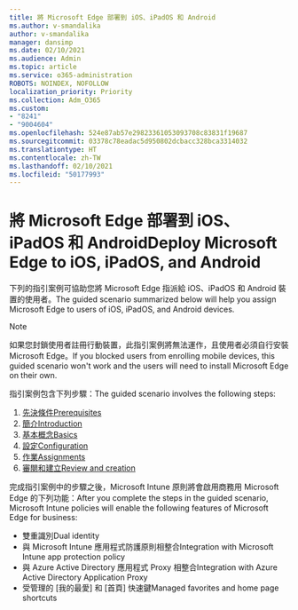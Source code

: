 ```yaml
---
title: 將 Microsoft Edge 部署到 iOS、iPadOS 和 Android
ms.author: v-smandalika
author: v-smandalika
manager: dansimp
ms.date: 02/10/2021
ms.audience: Admin
ms.topic: article
ms.service: o365-administration
ROBOTS: NOINDEX, NOFOLLOW
localization_priority: Priority
ms.collection: Adm_O365
ms.custom:
- "8241"
- "9004604"
ms.openlocfilehash: 524e87ab57e29823361053093708c83831f19687
ms.sourcegitcommit: 03378c78eadac5d950802dcbacc328bca3314032
ms.translationtype: HT
ms.contentlocale: zh-TW
ms.lasthandoff: 02/10/2021
ms.locfileid: "50177993"
---
```

# <a name="deploy-microsoft-edge-to-ios-ipados-and-android"></a><span data-ttu-id="a1a82-102">將 Microsoft Edge 部署到 iOS、iPadOS 和 Android</span><span class="sxs-lookup"><span data-stu-id="a1a82-102">Deploy Microsoft Edge to iOS, iPadOS, and Android</span></span>

<span data-ttu-id="a1a82-103">下列的指引案例可協助您將 Microsoft Edge 指派給 iOS、iPadOS 和 Android 裝置的使用者。</span><span class="sxs-lookup"><span data-stu-id="a1a82-103">The guided scenario summarized below will help you assign Microsoft Edge to users of iOS, iPadOS, and Android devices.</span></span>

> [!NOTE]
> <span data-ttu-id="a1a82-104">如果您封鎖使用者註冊行動裝置，此指引案例將無法運作，且使用者必須自行安裝 Microsoft Edge。</span><span class="sxs-lookup"><span data-stu-id="a1a82-104">If you blocked users from enrolling mobile devices, this guided scenario won't work and the users will need to install Microsoft Edge on their own.</span></span>

<span data-ttu-id="a1a82-105">指引案例包含下列步驟：</span><span class="sxs-lookup"><span data-stu-id="a1a82-105">The guided scenario involves the following steps:</span></span>

1. [<span data-ttu-id="a1a82-106">先決條件</span><span class="sxs-lookup"><span data-stu-id="a1a82-106">Prerequisites</span></span>](https://docs.microsoft.com/mem/intune/fundamentals/guided-scenarios-edge#prerequisites)
2. [<span data-ttu-id="a1a82-107">簡介</span><span class="sxs-lookup"><span data-stu-id="a1a82-107">Introduction</span></span>](https://docs.microsoft.com/mem/intune/fundamentals/guided-scenarios-edge#step-1---introduction)
3. [<span data-ttu-id="a1a82-108">基本概念</span><span class="sxs-lookup"><span data-stu-id="a1a82-108">Basics</span></span>](https://docs.microsoft.com/mem/intune/fundamentals/guided-scenarios-edge#step-2---basics)
4. [<span data-ttu-id="a1a82-109">設定</span><span class="sxs-lookup"><span data-stu-id="a1a82-109">Configuration</span></span>](https://docs.microsoft.com/mem/intune/fundamentals/guided-scenarios-edge#step-3---configuration)
5. [<span data-ttu-id="a1a82-110">作業</span><span class="sxs-lookup"><span data-stu-id="a1a82-110">Assignments</span></span>](https://docs.microsoft.com/mem/intune/fundamentals/guided-scenarios-edge#step-4---assignments)
6. [<span data-ttu-id="a1a82-111">審閱和建立</span><span class="sxs-lookup"><span data-stu-id="a1a82-111">Review and creation</span></span>](https://docs.microsoft.com/mem/intune/fundamentals/guided-scenarios-edge#step-5---review--create)

<span data-ttu-id="a1a82-112">完成指引案例中的步驟之後，Microsoft Intune 原則將會啟用商務用 Microsoft Edge 的下列功能：</span><span class="sxs-lookup"><span data-stu-id="a1a82-112">After you complete the steps in the guided scenario, Microsoft Intune policies will enable the following features of Microsoft Edge for business:</span></span>

- <span data-ttu-id="a1a82-113">雙重識別</span><span class="sxs-lookup"><span data-stu-id="a1a82-113">Dual identity</span></span>
- <span data-ttu-id="a1a82-114">與 Microsoft Intune 應用程式防護原則相整合</span><span class="sxs-lookup"><span data-stu-id="a1a82-114">Integration with Microsoft Intune app protection policy</span></span>
- <span data-ttu-id="a1a82-115">與 Azure Active Directory 應用程式 Proxy 相整合</span><span class="sxs-lookup"><span data-stu-id="a1a82-115">Integration with Azure Active Directory Application Proxy</span></span>
- <span data-ttu-id="a1a82-116">受管理的 [我的最愛] 和 [首頁] 快速鍵</span><span class="sxs-lookup"><span data-stu-id="a1a82-116">Managed favorites and home page shortcuts</span></span>
